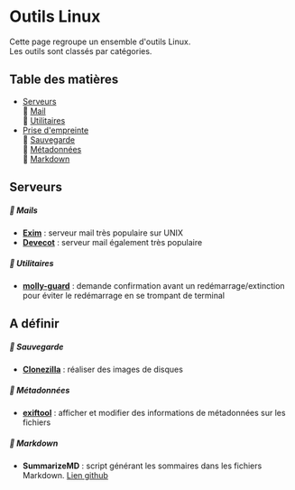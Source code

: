 # Outils Linux

Cette page regroupe un ensemble d'outils Linux.  
Les outils sont classés par catégories.  

## Table des matières

* [Serveurs](#section-serveurs)  
	:small_orange_diamond: [Mail](#section-serveurs-mails)  
	:small_orange_diamond: [Utilitaires](#section-serveurs-utilitaires) 
* [Prise d'empreinte](#section-a-definir)  
	:small_orange_diamond: [Sauvegarde](#section-sauvegarde)  
	:small_orange_diamond: [Métadonnées](#section-metadonnees)  
	:small_orange_diamond: [Markdown](#section-markdown)  

<div id='section-prise-empreinte'/>

## Serveurs

<div id='section-serveurs-mails'/>

##### :small_orange_diamond: Mails

* **[Exim](https://www.exim.org)** : serveur mail très populaire sur UNIX
* **[Devecot](https://www.dovecot.org)** : serveur mail également très populaire

<div id='section-serveurs-utilitaires'/>

##### :small_orange_diamond: Utilitaires

* **[molly-guard](https://helpmanual.io/man8/molly-guard)** : demande confirmation avant un redémarrage/extinction pour éviter le redémarrage en se trompant de terminal

<div id='section-a-definir'/>

## A définir

<div id='section-sauvegarde'/>

##### :small_orange_diamond: Sauvegarde

* **[Clonezilla](https://clonezilla.org)** : réaliser des images de disques

<div id='section-metadonnees'/>

##### :small_orange_diamond: Métadonnées

* **[exiftool](https://linux.die.net/man/1/exiftool)** : afficher et modifier des informations de métadonnées sur les fichiers

<div id='section-markdown'/>

##### :small_orange_diamond: Markdown

* **SummarizeMD** : script générant les sommaires dans les fichiers Markdown. [Lien github](https://github.com/velthune/summarizeMD)